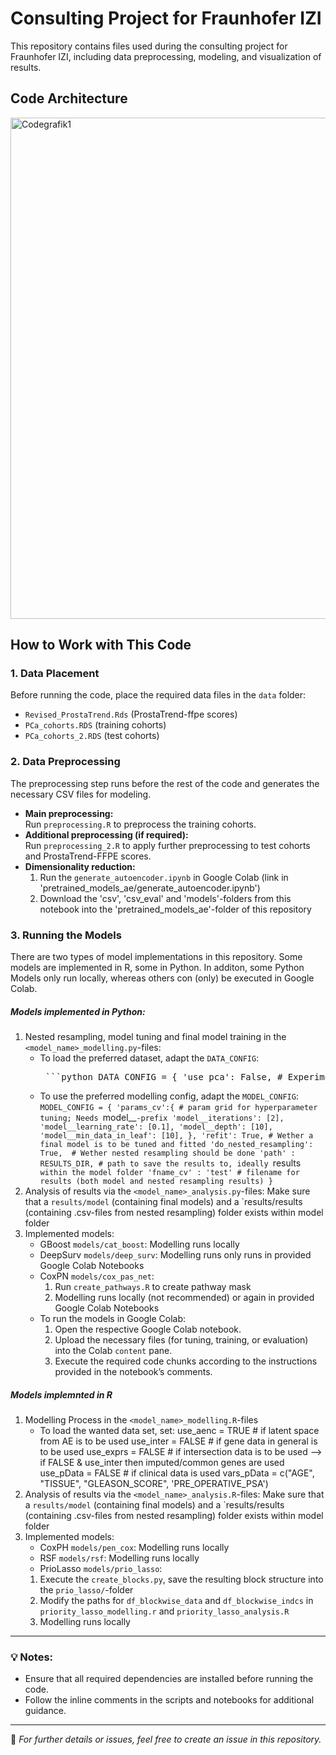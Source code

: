 # Consulting Project for Fraunhofer IZI

This repository contains files used during the consulting project for Fraunhofer IZI, including data preprocessing, modeling, and visualization of results.

## Code Architecture

<img width="802" alt="Codegrafik1" src="https://github.com/user-attachments/assets/4541a784-5e3d-4370-bb9f-61b909857a6e" />



## How to Work with This Code

### 1. Data Placement
Before running the code, place the required data files in the `data` folder:
- `Revised_ProstaTrend.Rds` (ProstaTrend-ffpe scores)
- `PCa_cohorts.RDS` (training cohorts)
- `PCa_cohorts_2.RDS` (test cohorts)

### 2. Data Preprocessing
The preprocessing step runs before the rest of the code and generates the necessary CSV files for modeling.

- **Main preprocessing:**  
  Run `preprocessing.R` to preprocess the training cohorts.
- **Additional preprocessing (if required):**  
  Run `preprocessing_2.R` to apply further preprocessing to test cohorts and ProstaTrend-FFPE scores.
- **Dimensionality reduction:**
  1. Run the `generate_autoencoder.ipynb` in Google Colab (link in 'pretrained_models_ae/generate_autoencoder.ipynb')
  2. Download the 'csv', 'csv_eval' and 'models'-folders from this notebook into the 'pretrained_models_ae'-folder of this repository

### 3. Running the Models
There are two types of model implementations in this repository. Some models are implemented in R, some in Python. In additon, some Python Models only run locally, whereas others con (only) be executed in Google Colab. 

##### Models implemented in Python:
1. Nested resampling, model tuning and final model training in the `<model_name>_modelling.py`-files:
    - To load the preferred dataset, adapt the `DATA_CONFIG`:
        <pre> ```python DATA_CONFIG = { 'use_pca': False, # Experimental feature, does PCA on the gene data; not recommended to use during modelling process 'pca_threshold': 0.85, # Only relevant if use_pca == True 'gene_type': ('intersection', 'common_genes', 'all_genes'), # Gene data to be loaded 'use_imputed': True, # Whether imputed data is to be returned or data with NAs for missing values 'select_random': False, # Experimental feature, selects a random subset of the gene data; not recommended to use during modelling process 'use_cohorts': False, # Whether to return a dict of separate cohort CSVs; not combinable with modelling process 'requires_ohenc': False, # Whether categorical data requires One-Hot encoding; Only relevant if `clinical covs` is specified 'only_pData': False, # Whether to only return clinical data 'clinical_covs': ["AGE", "TISSUE", "GLEASON_SCORE", 'PRE_OPERATIVE_PSA'] # Clinical variables to be used; remove if no clinical data is wanted } ``` </pre>
    - To use the preferred modelling config, adapt the `MODEL_CONFIG`:
        `MODEL_CONFIG = {
        'params_cv':{ # param grid for hyperparameter tuning; Needs `model__`-prefix
        'model__iterations': [2],
        'model__learning_rate': [0.1],
        'model__depth': [10],
        'model__min_data_in_leaf': [10],
        },
        'refit': True, # Wether a final model is to be tuned and fitted
        'do_nested_resampling': True,  # Wether nested resampling should be done
        'path' : RESULTS_DIR, # path to save the results to, ideally `results` within the model folder
        'fname_cv' : 'test' # filename for results (both model and nested resampling results)
        }`
2. Analysis of results via the `<model_name>_analysis.py`-files: Make sure that a `results/model` (containing final models) and a `results/results (containing .csv-files from nested resampling) folder exists within model folder
3. Implemented models:
    - GBoost `models/cat_boost`: Modelling runs locally
    - DeepSurv `models/deep_surv`: Modelling runs only runs in provided Google Colab Notebooks
    - CoxPN `models/cox_pas_net`:
      1. Run `create_pathways.R` to create pathway mask
      2. Modelling runs locally (not recommended) or again in provided Google Colab Notebooks
    - To run the models in Google Colab:
      1. Open the respective Google Colab notebook.
      2. Upload the necessary files (for tuning, training, or evaluation) into the Colab `content` pane.
      3. Execute the required code chunks according to the instructions provided in the notebook’s comments.
    
##### Models implemnted in R
1. Modelling Process in the `<model_name>_modelling.R`-files
    - To load the wanted data set, set:
use_aenc = TRUE # if latent space from AE is to be used
use_inter = FALSE # if gene data in general is to be used
use_exprs = FALSE # if intersection data is to be used --> if FALSE & use_inter then imputed/common genes are used
use_pData = FALSE # if clinical data is used
vars_pData = c("AGE", "TISSUE", "GLEASON_SCORE", 'PRE_OPERATIVE_PSA')
3. Analysis of results via the `<model_name>_analysis.R`-files: Make sure that a `results/model` (containing final models) and a `results/results (containing .csv-files from nested resampling) folder exists within model folder
4. Implemented models:
    - CoxPH `models/pen_cox`: Modelling runs locally
    - RSF `models/rsf`: Modelling runs locally
    - PrioLasso `models/prio_lasso`:
     1. Execute the `create_blocks.py`, save the resulting block structure into the `prio_lasso/`-folder
     2. Modify the paths for `df_blockwise_data` and `df_blockwise_indcs` in `priority_lasso_modelling.r` and `priority_lasso_analysis.R`
     3. Modelling runs locally

---

### 💡 Notes:
- Ensure that all required dependencies are installed before running the code.
- Follow the inline comments in the scripts and notebooks for additional guidance.

---

📌 *For further details or issues, feel free to create an issue in this repository.*

